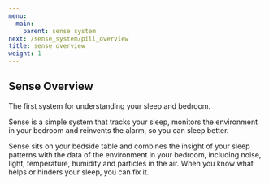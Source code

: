 ```yaml
---
menu:
  main:
    parent: sense system
next: /sense_system/pill_overview
title: sense overview
weight: 1
---
```

## Sense Overview

The first system for understanding your sleep and bedroom.


Sense is a simple system that tracks your sleep, monitors the environment in your bedroom and reinvents the alarm, so you can sleep better.


Sense sits on your bedside table and combines the insight of your sleep patterns with the data of the environment in your bedroom, including noise, light, temperature, humidity and particles in the air. When you know what helps or hinders your sleep, you can fix it.
